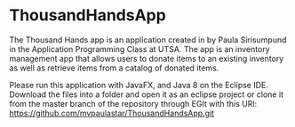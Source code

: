 # ThousandHandsApp
The Thousand Hands app is an application created in by Paula Sirisumpund in the Application Programming Class at UTSA.
The app is an inventory management app that allows users to donate items to an existing inventory as well as retrieve items from a catalog of donated items.

Please run this application with JavaFX, and Java 8 on the Eclipse IDE. Download the files into a folder and open it as an eclipse project or clone it from the master branch of the repository through EGIt with this URl: https://github.com/mvpaulastar/ThousandHandsApp.git
